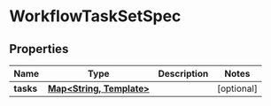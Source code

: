 

# WorkflowTaskSetSpec

## Properties

Name | Type | Description | Notes
------------ | ------------- | ------------- | -------------
**tasks** | [**Map&lt;String, Template&gt;**](Template.md) |  |  [optional]



